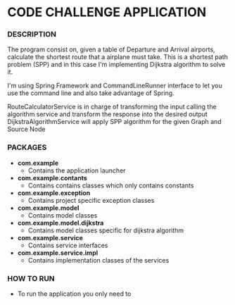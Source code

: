 # CODE CHALLENGE APPLICATION
### DESCRIPTION
The program consist on, given a table of Departure and Arrival airports, calculate the shortest route that a airplane must take.
This is a shortest path problem (SPP) and in this case I'm implementing Dijkstra algorithm to solve it.

I'm using Spring Framework and CommandLineRunner interface to let you use the command line and also take advantage of Spring.

RouteCalculatorService is in charge of transforming the input calling the algorithm service and transform the response into the desired output
DijkstraAlgorithmService will apply SPP algorithm for the given Graph and Source Node

### PACKAGES
 * **com.example**
   * Contains the application launcher
 * **com.example.contants**
   * Contains contains classes which only contains constants
 * **com.example.exception**
   * Contains project specific exception classes
 * **com.example.model**
   * Contains model classes
 * **com.example.model.dijkstra**
   * Contains model classes specific for dijkstra algorithm
 * **com.example.service**
   * Contains service interfaces
 * **com.example.service.impl**
   * Contains implementation classes of the services

### HOW TO RUN
 * To run the application you only need to 